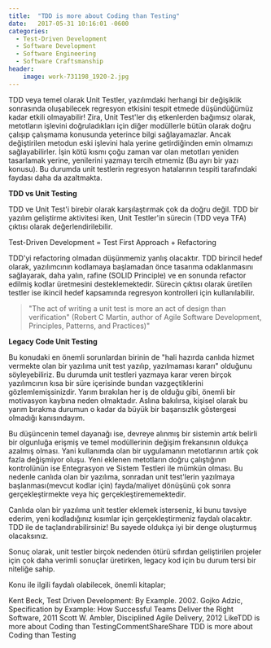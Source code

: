 ```yaml
---
title:  "TDD is more about Coding than Testing"
date:   2017-05-31 10:16:01 -0600
categories:
  - Test-Driven Development
  - Software Development
  - Software Engineering
  - Software Craftsmanship
header:
    image: work-731198_1920-2.jpg
---
```


TDD veya temel olarak Unit Testler, yazılımdaki herhangi bir değişiklik sonrasında oluşabilecek regresyon etkisini tespit etmede düşündüğümüz kadar etkili olmayabilir! Zira, Unit Test'ler dış etkenlerden bağımsız olarak, metotların işlevini doğruladıkları için diğer modüllerle bütün olarak doğru çalışıp çalışmama konusunda yeterince bilgi sağlayamazlar. Ancak değiştirilen metodun eski işlevini hala yerine getirdiğinden emin olmamızı sağlayabilirler. İşin kötü kısmı çoğu zaman var olan metotları yeniden tasarlamak yerine, yenilerini yazmayı tercih etmemiz (Bu ayrı bir yazı konusu). Bu durumda unit testlerin regresyon hatalarının tespiti tarafındaki faydası daha da azaltmakta.

<b>TDD vs Unit Testing</b>

TDD ve Unit Test'i birebir olarak karşılaştırmak çok da doğru değil. TDD bir yazılım geliştirme aktivitesi iken, Unit Testler'in sürecin (TDD veya TFA) çıktısı olarak değerlendirilebilir.

Test-Driven Development = Test First Approach + Refactoring

TDD'yi refactoring olmadan düşünmemiz yanlış olacaktır. TDD birincil hedef olarak, yazılımcının kodlamaya başlamadan önce tasarıma odaklanmasını sağlayarak, daha yalın, rafine (SOLID Principle) ve en sonunda refactor edilmiş kodlar üretmesini desteklemektedir. Sürecin çıktısı olarak üretilen testler ise ikincil hedef kapsamında regresyon kontrolleri için kullanılabilir.

>"The act of writing a unit test is more an act of design than verification" (Robert C Martin, author of Agile Software Development, Principles, Patterns, and Practices)"

<b>Legacy Code Unit Testing</b>

Bu konudaki en önemli sorunlardan birinin de "hali hazırda canlıda hizmet vermekte olan bir yazılıma unit test yazılıp, yazılmaması kararı" olduğunu söyleyebiliriz. Bu durumda unit testleri yazmaya karar veren birçok yazılımcının kısa bir süre içerisinde bundan vazgeçtiklerini gözlemlemişsinizdir. Yarım bırakılan her iş de olduğu gibi, önemli bir motivasyon kaybına neden olmaktadır. Aslına bakılırsa, kişisel olarak bu yarım bırakma durumun o kadar da büyük bir başarısızlık göstergesi olmadığı kanısındayım.

Bu düşüncenin temel dayanağı ise, devreye alınmış bir sistemin artık belirli bir olgunluğa erişmiş ve temel modüllerinin değişim frekansının oldukça azalmış olması. Yani kullanımda olan bir uygulamanın metotlarının artık çok fazla değişmiyor oluşu. Yeni eklenen metotların doğru çalıştığının kontrolünün ise Entegrasyon ve Sistem Testleri ile mümkün olması. Bu nedenle canlıda olan bir yazılıma, sonradan unit test'lerin yazılmaya başlanması(mevcut kodlar için) fayda/maliyet dönüşünü çok sonra gerçekleştirmekte veya hiç gerçekleştirememektedir.

Canlıda olan bir yazılıma unit testler eklemek isterseniz, ki bunu tavsiye ederim, yeni kodladığınız kısımlar için gerçekleştirmeniz faydalı olacaktır. TDD ile de taçlandırabilirsiniz! Bu sayede oldukça iyi bir denge oluşturmuş olacaksınız.

Sonuç olarak, unit testler birçok nedenden ötürü sıfırdan geliştirilen projeler için çok daha verimli sonuçlar üretirken, legacy kod için bu durum tersi bir niteliğe sahip.

Konu ile ilgili faydalı olabilecek, önemli kitaplar;

Kent Beck, Test Driven Development: By Example. 2002.
Gojko Adzic, Specification by Example: How Successful Teams Deliver the Right Software, 2011
Scott W. Ambler, Disciplined Agile Delivery, 2012
LikeTDD is more about Coding than TestingCommentShareShare TDD is more about Coding than Testing




